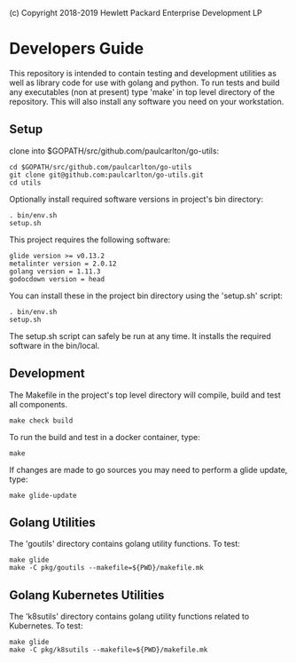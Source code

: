 (c) Copyright 2018-2019 Hewlett Packard Enterprise Development LP

# Developers Guide

This repository is intended to contain testing and development utilities as well as library code for use
with golang and python. To run tests and build any executables (non at present) type 'make' in top level
directory of the repository. This will also install any software you need on your workstation.

## Setup

clone into $GOPATH/src/github.com/paulcarlton/go-utils:

    cd $GOPATH/src/github.com/paulcarlton/go-utils
    git clone git@github.com:paulcarlton/go-utils.git
    cd utils

Optionally install required software versions in project's bin directory:

    . bin/env.sh
    setup.sh

This project requires the following software:

    glide version >= v0.13.2
    metalinter version = 2.0.12
    golang version = 1.11.3
    godocdown version = head

You can install these in the project bin directory using the 'setup.sh' script:

    . bin/env.sh
    setup.sh

The setup.sh script can safely be run at any time. It installs the required software in the <project-dir>bin/local.

## Development

The Makefile in the project's top level directory will compile, build and test all components.

    make check build

To run the build and test in a docker container, type:

    make

If changes are made to go sources you may need to perform a glide update, type:

    make glide-update

## Golang Utilities

The 'goutils' directory contains golang utility functions. To test:

    make glide
    make -C pkg/goutils --makefile=${PWD}/makefile.mk

## Golang Kubernetes Utilities

The 'k8sutils' directory contains golang utility functions related to Kubernetes. To test:

    make glide
    make -C pkg/k8sutils --makefile=${PWD}/makefile.mk

